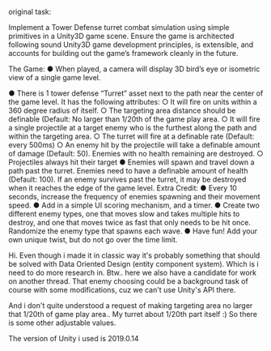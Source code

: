 original task:

Implement a Tower Defense turret combat simulation using simple primitives in a Unity3D game
scene. Ensure the game is architected following sound Unity3D game development principles,
is extensible, and accounts for building out the game’s framework cleanly in the future.

The Game:
  ● When played, a camera will display 3D bird’s eye or isometric view of a single game
level.

  ● There is 1 tower defense “Turret” asset next to the path near the center of the game
level. It has the following attributes:
  ○ It will fire on units within a 360 degree radius of itself.
  ○ The targeting area distance should be definable (Default: No larger than 1/20th of
the game play area.
  ○ It will fire a single projectile at a target enemy who is the furthest along the path
and within the targeting area.
  ○ The turret will fire at a definable rate (Default: every 500ms)
  ○ An enemy hit by the projectile will take a definable amount of damage (Default:
50). Enemies with no health remaining are destroyed.
  ○ Projectiles always hit their target
  ● Enemies will spawn and travel down a path past the turret. Enemies need to have a
definable amount of health (Default: 100). If an enemy survives past the turret, it may be
destroyed when it reaches the edge of the game level.
Extra Credit:
  ● Every 10 seconds, increase the frequency of enemies spawning and their movement
speed.
  ● Add in a simple UI scoring mechanism, and a timer.
  ● Create two different enemy types, one that moves slow and takes multiple hits to
destroy, and one that moves twice as fast that only needs to be hit once. Randomize the
enemy type that spawns each wave.
  ● Have fun! Add your own unique twist, but do not go over the time limit.


Hi.
Even though i made it in classic way it's probably something that should be solved with Data Oriented Design 
(entity component system). Which is i need to do more research in. Btw.. here we also have a candidate for work on another thread. That 
enemy choosing could be a background task of course with some modifications, cuz we can't use Unity's API there.

And i don't quite understood a request of making targeting area no larger that 1/20th of game play area.. My turret about 1/20th part itself :) So there is some other adjustable values.

The version of Unity i used is 2019.0.14
